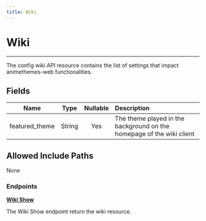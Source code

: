 ```yaml
---
title: Wiki
---
```


# Wiki

---

The config wiki API resource contains the list of settings that impact animethemes-web functionalities.

## Fields

|      Name      |  Type  | Nullable | Description                                                           |
| :------------: | :----: | :------: | :-------------------------------------------------------------------- |
| featured_theme | String | Yes      | The theme played in the background on the homepage of the wiki client |

## Allowed Include Paths

None

### Endpoints

**[Wiki Show](/config/wiki/show/)**

The Wiki Show endpoint return the wiki resource.